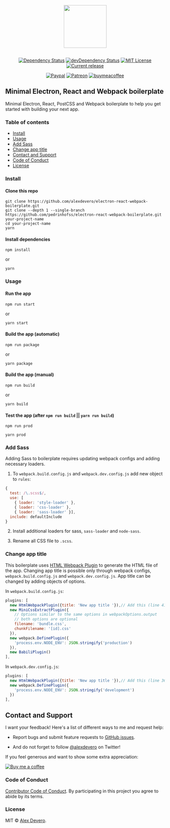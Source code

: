 <p align="center">
  <img src="https://cdn.rawgit.com/alexdevero/electron-react-webpack-boilerplate/master/docs/images/electron-react-webpack-boilerplate.png" width="135" align="center">
  <br>
  <br>
</p>

<p align="center">
  <a href="https://david-dm.org/alexdevero/electron-react-webpack-boilerplate"><img alt="Dependency Status" src="https://david-dm.org/alexdevero/electron-react-webpack-boilerplate.svg?style=flat"></a>
  <a href="https://david-dm.org/alexdevero/electron-react-webpack-boilerplate?type=dev"><img alt="devDependency Status" src="https://david-dm.org/alexdevero/electron-react-webpack-boilerplate/dev-status.svg?style=flat"></a>
  <a href="http://opensource.org/licenses/MIT"><img alt="MIT License" src="https://img.shields.io/npm/l/express.svg"></a>
  <a href="https://github.com/alexdevero/electron-react-webpack-boilerplate/releases"><img alt="Current release" src="https://img.shields.io/github/release/alexdevero/electron-react-webpack-boilerplate.svg"></a>
</p>

<p align="center">
  <a href="https://paypal.me/alexdevero" rel="nofollow"><img src="https://img.shields.io/badge/Paypal-Donate-%2300457C.svg?logo=paypal&style=flat" alt="Paypal" data-canonical-src="https://img.shields.io/badge/Paypal-Donate-%2300457C.svg?logo=buy-me-a-coffee&style=flat" style="max-width:100%;"></a>
  <a href="https://patreon.com/alexdevero" rel="nofollow"><img src="https://camo.githubusercontent.com/c1eeb70a15e52f44437076a15999bb53101157f0/68747470733a2f2f696d672e736869656c64732e696f2f62616467652f50617472656f6e2d537570706f7274212d2532334639363835342e7376673f6c6f676f3d70617472656f6e267374796c653d666c6174" alt="Patreon" data-canonical-src="https://img.shields.io/badge/Patreon-Support!-%23F96854.svg?logo=patreon&amp;style=flat" style="max-width:100%;"></a>
  <a href="https://buymeacoffee.com/alexdevero" rel="nofollow"><img src="https://img.shields.io/badge/Coffee-Donate-%23FF813F.svg?logo=buy-me-a-coffee&style=flat" alt="buymeacoffee" data-canonical-src="https://img.shields.io/badge/Coffee-Donate-%23FF813F.svg?logo=buy-me-a-coffee&style=flat" style="max-width:100%;"></a>
</p>

## Minimal Electron, React and Webpack boilerplate

Minimal Electron, React, PostCSS and Webpack boilerplate to help you get started with building your next app.

### Table of contents

* [Install](#install)
* [Usage](#usage)
* [Add Sass](#add-sass)
* [Change app title](#change-app-title)
* [Contact and Support](#contact-and-support)
* [Code of Conduct](#code-of-conduct)
* [License](#license)

### Install

#### Clone this repo

```
git clone https://github.com/alexdevero/electron-react-webpack-boilerplate.git
git clone --depth 1 --single-branch https://github.com/pedrinhofss/electron-react-webpack-boilerplate.git your-project-name
cd your-project-name
yarn
```

#### Install dependencies

```
npm install
```
or
```
yarn
```

### Usage

#### Run the app

```
npm run start
```
or
```
yarn start
```

#### Build the app (automatic)

```
npm run package
```
or
```
yarn package
```

#### Build the app (manual)

```
npm run build
```
or
```
yarn build
```

#### Test the app (after `npm run build` || `yarn run build`)
```
npm run prod
```
```
yarn prod
```

### Add Sass

Adding Sass to boilerplate requires updating webpack configs and adding necessary loaders.

1) To `webpack.build.config.js` and `webpack.dev.config.js` add new object to `rules`:

```JavaScript
{
  test: /\.scss$/,
  use: [
    { loader: 'style-loader' },
    { loader: 'css-loader' },
    { loader: 'sass-loader' }],
  include: defaultInclude
}
```

2) Install additional loaders for sass, `sass-loader` and `node-sass`.

3) Rename all CSS file to `.scss`.

### Change app title

This boilerplate uses [HTML Webpack Plugin](https://github.com/jantimon/html-webpack-plugin#options) to generate the HTML file of the app. Changing app title is possible only through webpack configs, `webpack.build.config.js` and `webpack.dev.config.js`. App title can be changed by adding objects of options.

In `webpack.build.config.js`:

```JavaScript
plugins: [
  new HtmlWebpackPlugin({title: 'New app title '}),// Add this (line 41)
  new MiniCssExtractPlugin({
    // Options similar to the same options in webpackOptions.output
    // both options are optional
    filename: 'bundle.css',
    chunkFilename: '[id].css'
  }),
  new webpack.DefinePlugin({
    'process.env.NODE_ENV': JSON.stringify('production')
  }),
  new BabiliPlugin()
],
```

In `webpack.dev.config.js`:

```JavaScript
plugins: [
  new HtmlWebpackPlugin({title: 'New app title '}),// Add this (line 36)
  new webpack.DefinePlugin({
    'process.env.NODE_ENV': JSON.stringify('development')
  })
],
```

## Contact and Support

I want your feedback! Here's a list of different ways to me and request help:
* Report bugs and submit feature requests to [GitHub issues](https://github.com/alexdevero/electron-react-webpack-boilerplate/issues).
<!-- * For private communications email me at foo@mail.com. -->
* And do not forget to follow [@alexdevero](https://twitter.com/alexdevero) on Twitter!

If you feel generous and want to show some extra appreciation:

[![Buy me a coffee][buymeacoffee-shield]][buymeacoffee]

[buymeacoffee]: https://www.buymeacoffee.com/alexdevero
[buymeacoffee-shield]: https://www.buymeacoffee.com/assets/img/custom_images/orange_img.png

### Code of Conduct

[Contributor Code of Conduct](code-of-conduct.md). By participating in this project you agree to abide by its terms.

### License

MIT © [Alex Devero](https://alexdevero.com).
